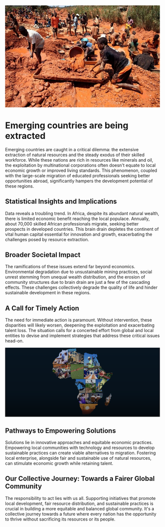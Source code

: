 

![](img/mozambique-min.jpeg)

# Emerging countries are being extracted

Emerging countries are caught in a critical dilemma: the extensive extraction of natural resources and the steady exodus of their skilled workforce. While these nations are rich in resources like minerals and oil, the exploitation by multinational corporations often doesn't equate to local economic growth or improved living standards. This phenomenon, coupled with the large-scale migration of educated professionals seeking better opportunities abroad, significantly hampers the development potential of these regions.

## Statistical Insights and Implications

Data reveals a troubling trend. In Africa, despite its abundant natural wealth, there is limited economic benefit reaching the local populace. Annually, about 70,000 skilled African professionals migrate, seeking better prospects in developed countries. This brain drain depletes the continent of vital human capital essential for innovation and growth, exacerbating the challenges posed by resource extraction.

## Broader Societal Impact

The ramifications of these issues extend far beyond economics. Environmental degradation due to unsustainable mining practices, social unrest stemming from unequal wealth distribution, and the erosion of community structures due to brain drain are just a few of the cascading effects. These challenges collectively degrade the quality of life and hinder sustainable development in these regions.

## A Call for Timely Action

The need for immediate action is paramount. Without intervention, these disparities will likely worsen, deepening the exploitation and exacerbating talent loss. The situation calls for a concerted effort from global and local entities to devise and implement strategies that address these critical issues head-on.

![](img/africa_economic_development.png)

## Pathways to Empowering  Solutions

Solutions lie in innovative approaches and equitable economic practices. Empowering local communities with technology and resources to develop sustainable practices can create viable alternatives to migration. Fostering local enterprise, alongside fair and sustainable use of natural resources, can stimulate economic growth while retaining talent.

## Our Collective Journey: Towards a Fairer Global Community

The responsibility to act lies with us all. Supporting initiatives that promote local development, fair resource distribution, and sustainable practices is crucial in building a more equitable and balanced global community. It's a collective journey towards a future where every nation has the opportunity to thrive without sacrificing its resources or its people.
